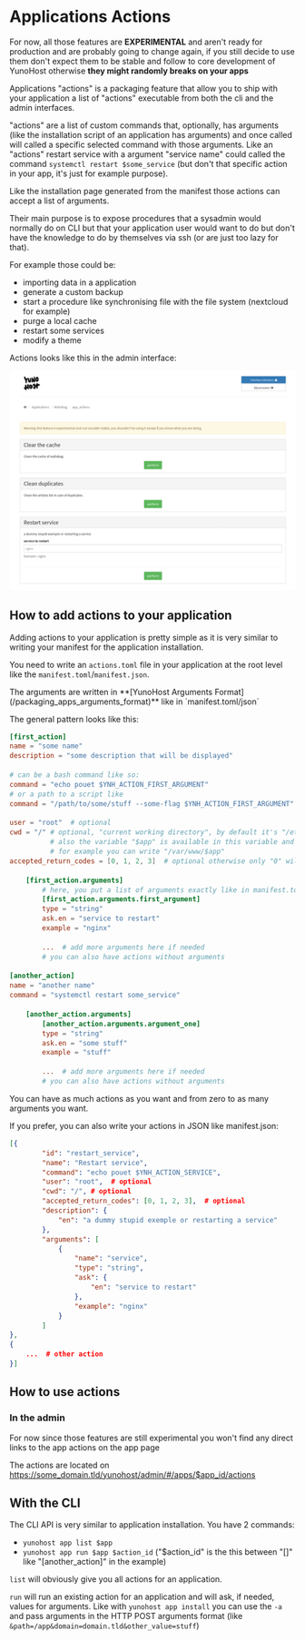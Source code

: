 # Applications Actions

<div class="alert alert-warning">For now, all those features are <b>EXPERIMENTAL</b>
and aren't ready for production and are probably going to change again, if you
still decide to use them don't expect them to be stable and follow to core
development of YunoHost otherwise <b>they might randomly breaks on your apps</b>
</div>

Applications "actions" is a packaging feature that allow you to ship with your
application a list of "actions" executable from both the cli and the admin
interfaces.

"actions" are a list of custom commands that, optionally, has arguments (like
the installation script of an application has arguments) and once called will
called a specific selected command with those arguments. Like an "actions"
restart service with a argument "service name" could called the command
`systemctl restart $some_service` (but don't that specific action in your app,
it's just for example purpose).

Like the installation page generated from the manifest those actions can accept
a list of arguments.

Their main purpose is to expose procedures that a sysadmin would normally do on
CLI but that your application user would want to do but don't have the
knowledge to do by themselves via ssh (or are just too lazy for that).

For example those could be:

* importing data in a application
* generate a custom backup
* start a procedure like synchronising file with the file system (nextcloud for example)
* purge a local cache
* restart some services
* modify a theme

Actions looks like this in the admin interface:

![actions admin screenshot](images/actions_example.png)

## How to add actions to your application

Adding actions to your application is pretty simple as it is very similar to
writing your manifest for the application installation.

You need to write an `actions.toml` file in your application at the root level
like the `manifest.toml`/`manifest.json`.

<div class="alert alert-info">
The arguments are written in **[YunoHost Arguments
Format](/packaging_apps_arguments_format)** like in `manifest.toml/json`
</div>

The general pattern looks like this:

```toml
[first_action]
name = "some name"
description = "some description that will be displayed"

# can be a bash command like so:
command = "echo pouet $YNH_ACTION_FIRST_ARGUMENT"
# or a path to a script like
command = "/path/to/some/stuff --some-flag $YNH_ACTION_FIRST_ARGUMENT"

user = "root"  # optional
cwd = "/" # optional, "current working directory", by default it's "/etc/yunohost/apps/the_app_id"
          # also the variable "$app" is available in this variable and will be replace with the app id
          # for example you can write "/var/www/$app"
accepted_return_codes = [0, 1, 2, 3]  # optional otherwise only "0" will be a non enorous return code

    [first_action.arguments]
        # here, you put a list of arguments exactly like in manifest.toml/json
        [first_action.arguments.first_argument]
        type = "string"
        ask.en = "service to restart"
        example = "nginx"

        ...  # add more arguments here if needed
        # you can also have actions without arguments

[another_action]
name = "another name"
command = "systemctl restart some_service"

    [another_action.arguments]
        [another_action.arguments.argument_one]
        type = "string"
        ask.en = "some stuff"
        example = "stuff"

        ...  # add more arguments here if needed
        # you can also have actions without arguments
```

You can have as much actions as you want and from zero to as many arguments you want.

If you prefer, you can also write your actions in JSON like manifest.json:

```json
[{
        "id": "restart_service",
        "name": "Restart service",
        "command": "echo pouet $YNH_ACTION_SERVICE",
        "user": "root",  # optional
        "cwd": "/", # optional
        "accepted_return_codes": [0, 1, 2, 3],  # optional
        "description": {
            "en": "a dummy stupid exemple or restarting a service"
        },
        "arguments": [
            {
                "name": "service",
                "type": "string",
                "ask": {
                    "en": "service to restart"
                },
                "example": "nginx"
            }
        ]
},
{
    ...  # other action
}]
```

## How to use actions

### In the admin

<div class="alert alert-warning">For now since those features are still
experimental you won't find any direct links to the app actions on the app
page</div>

The actions are located on https://some_domain.tld/yunohost/admin/#/apps/$app_id/actions

## With the CLI

The CLI API is very similar to application installation. You have 2 commands:

* `yunohost app list $app`
* `yunohost app run $app $action_id` ("$action_id" is the this between "[]"
  like "[another_action]" in the example)

`list` will obviously give you all actions for an application.

`run` will run an existing action for an application and will ask, if needed,
values for arguments. Like with `yunohost app install` you can use the `-a` and
pass arguments in the HTTP POST arguments format (like
`&path=/app&domain=domain.tld&other_value=stuff`)
